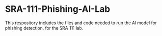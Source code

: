 # SRA-111-Phishing-AI-Lab
This respository includes the files and code needed to run the AI model for phishing detection, for the SRA 111 lab. 
